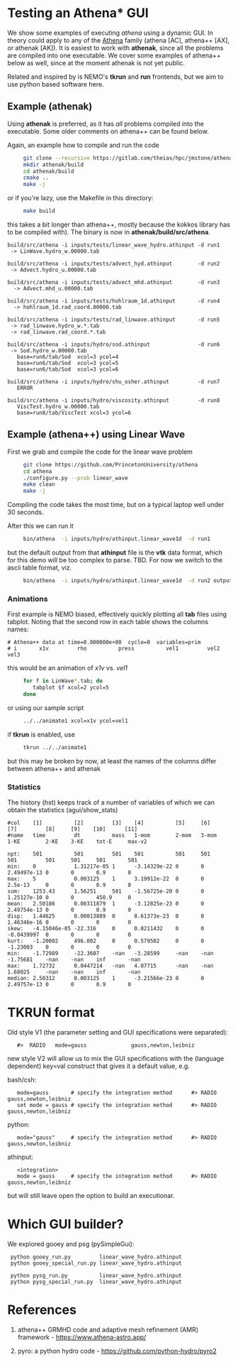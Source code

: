 # Testing an Athena* GUI

We show some examples of executing *athena* using a dynamic GUI.  In
theory could apply to any of the
[Athena](https://www.athena-astro.app/) family (athena [AC], athena++
[AX], or athenak [AK]). It is easiest to work with **athenak**, since
all the problems are compiled into one executable. We cover some
examples of athena++ below as well, since at the moment athenak is not
yet public.


Related and inspired by is NEMO's **tkrun** and **run** frontends,
but we aim to use python based software here.


## Example (athenak) 

Using **athenak** is preferred, as it has *all* problems compiled
into the executable. Some older comments on athena++ can be found below.

Again, an example how to compile and run the code

```bash
     git clone --recursive https://gitlab.com/theias/hpc/jmstone/athena-parthenon/athenak
     mkdir athenak/build
     cd athenak/build
     cmake ..
     make -j
```

or if you're lazy, use the Makefile in this directory:

```bash
     make build
```     

this takes a bit longer than athena++,
mostly because the kokkos library has to be compiled with).   The binary is
now in **athenak/build/src/athena**.

```text
build/src/athena -i inputs/tests/linear_wave_hydro.athinput -d run1
 -> LinWave.hydro_w.00000.tab

build/src/athena -i inputs/tests/advect_hyd.athinput        -d run2
 -> Advect.hydro_u.00000.tab
 
build/src/athena -i inputs/tests/advect_mhd.athinput        -d run3
  -> Advect.mhd_u.00000.tab

build/src/athena -i inputs/tests/hohlraum_1d.athinput       -d run4
  -> hohlraum_1d.rad_coord.00000.tab  

build/src/athena -i inputs/tests/rad_linwave.athinput       -d run5
 -> rad_linwave.hydro_w.*.tab
 -> rad_linwave.rad_coord.*.tab

build/src/athena -i inputs/hydro/sod.athinput               -d run6
 -> Sod.hydro_w.00000.tab
   base=run6/tab/Sod  xcol=3 ycol=4
   base=run6/tab/Sod  xcol=3 ycol=5
   base=run6/tab/Sod  xcol=3 ycol=6

build/src/athena -i inputs/hydro/shu_osher.athinput         -d run7
   ERROR

build/src/athena -i inputs/hydro/viscosity.athinput         -d run8
   ViscTest.hydro_w.00000.tab 
   base=run8/tab/ViscTest xcol=3 ycol=6
```


## Example (athena++) using Linear Wave

First we grab and compile the code for the linear wave problem

```bash
     git clone https://github.com/PrincetonUniversity/athena
     cd athena
     ./configure.py --prob linear_wave
     make clean
     make -j
```     

Compiling the code takes the most time, but on a typical laptop well under 30 seconds.

After this we can run it

```bash
     bin/athena  -i inputs/hydro/athinput.linear_wave1d  -d run1
```          

but the default output from that **athinput** file is the **vtk** data format, which for this demo will
be too complex to parse. TBD. For now we switch to the ascii table format, viz.

```bash
     bin/athena  -i inputs/hydro/athinput.linear_wave1d  -d run2 output2/file_type=tab
```

### Animations

First example is NEMO biased, effectively quickly plotting all **tab** files using tabplot. Noting that the second row
in each table shows the columns names:


```text
# Athena++ data at time=0.000000e+00  cycle=0  variables=prim 
# i       x1v         rho          press          vel1         vel2         vel3     
```

this would be an animation of *x1v* vs. *vel1*

```bash
     for f in LinWave*.tab; do
        tabplot $f xcol=2 ycol=5
     done
```

or using our sample script

```bash
     ../../animate1 xcol=x1v ycol=vel1
```

if **tkrun** is enabled, use

```bash
     tkrun ../../animate1
```

but this may be broken by now, at least the names of the columns differ  between athena++ and athenak


### Statistics

The history (hst) keeps track of a number of variables of which we can obtain the statistics (agui/show_stats)

```text
#col    [1]          [2]         [3]    [4]          [5]     [6]     [7]         [8]     [9]    [10]      [11]
#name   time         dt          mass   1-mom        2-mom   3-mom   1-KE        2-KE    3-KE    tot-E     max-v2

npt:    501          501         501    501          501     501     501         501     501     501       501
min:    0            1.31217e-05 1      -3.14329e-22 0       0       2.49497e-13 0       0       0.9       0
max:    5            0.003125    1      3.19912e-22  0       0       2.5e-13     0       0       0.9       0
sum:    1253.43      1.56251     501    -1.56725e-20 0       0       1.25127e-10 0       0       450.9     0
mean:   2.50186      0.00311879  1      -3.12825e-23 0       0       2.49754e-13 0       0       0.9       0
disp:   1.44625      0.00013889  0      8.61373e-23  0       0       1.46346e-16 0       0       0         0
skew:   -4.15046e-05 -22.316     0      0.0211432    0       0       -0.0439997  0       0       0         0
kurt:   -1.20002     496.002     0      0.579502     0       0       -1.23003    0       0       0         0
min:    -1.72989     -22.3607    -nan   -3.28599     -nan    -nan    -1.75681    -nan    -nan    inf       -nan
max:    1.72732      0.0447214   -nan   4.07715      -nan    -nan    1.68025     -nan    -nan    inf       -nan
median: 2.50312      0.003125    1      -3.21566e-23 0       0       2.49757e-13 0       0       0.9       0
```

# TKRUN format

Old style V1 (the parameter setting and GUI specifications were separated):

       #>  RADIO   mode=gauss              gauss,newton,leibniz

new style V2 will allow us to mix the GUI specifications with
the (language dependent) key=val construct that gives it
a default value, e.g.

bash/csh:

       mode=gauss       # specify the integration method      #> RADIO   gauss,newton,leibniz
       set mode = gauss # specify the integration method      #> RADIO   gauss,newton,leibniz
       
python:

       mode="gauss"     # specify the integration method      #> RADIO   gauss,newton,leibniz

athinput:

       <integration>
       mode = gauss     # specify the integration method      #> RADIO   gauss,newton,leibniz


but will still  leave open the option to build an executionar.

# Which GUI builder?

We explored gooey and psg (pySimpleGui):

     python gooey_run.py         linear_wave_hydro.athinput 
     python gooey_special_run.py linear_wave_hydro.athinput 

     python pysg_run.py          linear_wave_hydro.athinput
     python pysg_special_run.py  linear_wave_hydro.athinput



# References

1. athena++ GRMHD code and adaptive mesh refinement (AMR) framework - https://www.athena-astro.app/

1. pyro: a python hydro code - https://github.com/python-hydro/pyro2 
